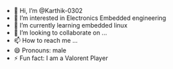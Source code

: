 - 👋 Hi, I’m @Karthik-0302
- 👀 I’m interested in Electronics Embedded engineering 
- 🌱 I’m currently learning embedded linux 
- 💞️ I’m looking to collaborate on ...
- 📫 How to reach me ...
- 😄 Pronouns: male
- ⚡ Fun fact: I am a Valorent Player 

<!---
Karthik-0302/Karthik-0302 is a ✨ special ✨ repository because its `README.md` (this file) appears on your GitHub profile.
You can click the Preview link to take a look at your changes.
--->
